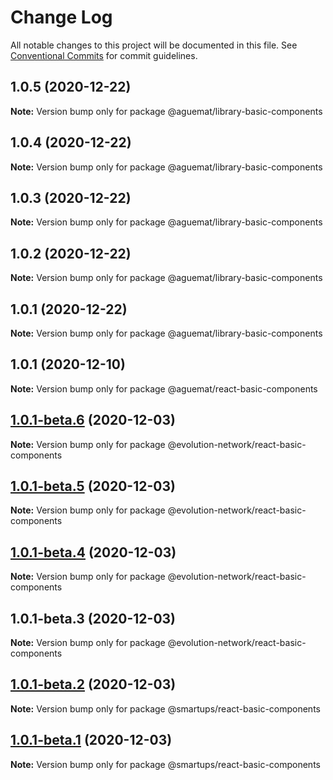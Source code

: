 # Change Log

All notable changes to this project will be documented in this file.
See [Conventional Commits](https://conventionalcommits.org) for commit guidelines.

## 1.0.5 (2020-12-22)

**Note:** Version bump only for package @aguemat/library-basic-components





## 1.0.4 (2020-12-22)

**Note:** Version bump only for package @aguemat/library-basic-components





## 1.0.3 (2020-12-22)

**Note:** Version bump only for package @aguemat/library-basic-components





## 1.0.2 (2020-12-22)

**Note:** Version bump only for package @aguemat/library-basic-components





## 1.0.1 (2020-12-22)

**Note:** Version bump only for package @aguemat/library-basic-components





## 1.0.1 (2020-12-10)

**Note:** Version bump only for package @aguemat/react-basic-components





## [1.0.1-beta.6](https://github.com/Evolution-Network/react-smartups-elements/compare/@evolution-network/react-basic-components@1.0.1-beta.5...@evolution-network/react-basic-components@1.0.1-beta.6) (2020-12-03)

**Note:** Version bump only for package @evolution-network/react-basic-components





## [1.0.1-beta.5](https://github.com/Evolution-Network/react-smartups-elements/compare/@evolution-network/react-basic-components@1.0.1-beta.4...@evolution-network/react-basic-components@1.0.1-beta.5) (2020-12-03)

**Note:** Version bump only for package @evolution-network/react-basic-components





## [1.0.1-beta.4](https://github.com/Evolution-Network/react-smartups-elements/compare/@evolution-network/react-basic-components@1.0.1-beta.3...@evolution-network/react-basic-components@1.0.1-beta.4) (2020-12-03)

**Note:** Version bump only for package @evolution-network/react-basic-components





## 1.0.1-beta.3 (2020-12-03)

**Note:** Version bump only for package @evolution-network/react-basic-components





## [1.0.1-beta.2](https://github.com/Evolution-Network/react-smartups-elements/compare/@smartups/react-basic-components@1.0.1-beta.1...@smartups/react-basic-components@1.0.1-beta.2) (2020-12-03)

**Note:** Version bump only for package @smartups/react-basic-components





## [1.0.1-beta.1](https://github.com/Evolution-Network/react-smartups-elements/compare/@smartups/react-basic-components@1.0.1-beta.0...@smartups/react-basic-components@1.0.1-beta.1) (2020-12-03)

**Note:** Version bump only for package @smartups/react-basic-components

